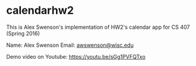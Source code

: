 # calendarhw2
This is Alex Swenson's implementation of HW2's calendar app for CS 407 (Spring 2016)

Name: Alex Swenson 
Email: awswenson@wisc.edu 

Demo video on Youtube: https://youtu.be/sGg1PVFQTxo
